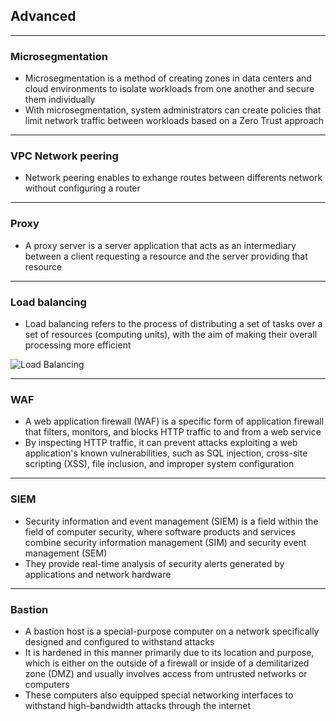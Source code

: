 ## Advanced

----

### Microsegmentation

- Microsegmentation is a method of creating zones in data centers and cloud environments to isolate workloads from one another and secure them individually
- With microsegmentation, system administrators can create policies that limit network traffic between workloads based on a Zero Trust approach

----

### VPC Network peering

- Network peering enables to exhange routes between differents network without configuring a router

----

### Proxy

- A proxy server is a server application that acts as an intermediary between a client requesting a resource and the server providing that resource

----

### Load balancing

- Load balancing refers to the process of distributing a set of tasks over a set of resources (computing units), with the aim of making their overall processing more efficient

![Load Balancing](load-balancing.png)

----

### WAF

- A web application firewall (WAF) is a specific form of application firewall that filters, monitors, and blocks HTTP traffic to and from a web service
- By inspecting HTTP traffic, it can prevent attacks exploiting a web application's known vulnerabilities, such as SQL injection, cross-site scripting (XSS), file inclusion, and improper system configuration

----

### SIEM

- Security information and event management (SIEM) is a field within the field of computer security, where software products and services combine security information management (SIM) and security event management (SEM)
- They provide real-time analysis of security alerts generated by applications and network hardware

----

### Bastion

- A bastion host is a special-purpose computer on a network specifically designed and configured to withstand attacks
- It is hardened in this manner primarily due to its location and purpose, which is either on the outside of a firewall or inside of a demilitarized zone (DMZ) and usually involves access from untrusted networks or computers
- These computers also equipped special networking interfaces to withstand high-bandwidth attacks through the internet
